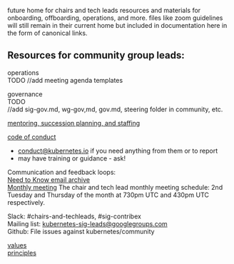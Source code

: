 future home for chairs and tech leads resources and materials for onboarding,
offboarding, operations, and more.
files like zoom guidelines will still remain in their current home but included
in documentation here in the form of canonical links.   

## Resources for community group leads:    

operations  
TODO
//add meeting agenda templates    

governance  
TODO  
//add sig-gov.md, wg-gov,md, gov.md, steering folder in community, etc.

[mentoring, succession planning, and staffing]    

[code of conduct]  
- conduct@kubernetes.io if you need anything from them or to report  
- may have training or guidance - ask!    

Communication and feedback loops:  
[Need to Know email archive]  
[Monthly meeting]
The chair and tech lead monthly meeting schedule: 2nd Tuesday and Thursday of the month at 730pm UTC and 430pm UTC respectively.

Slack: #chairs-and-techleads, #sig-contribex  
Mailing list: kubernetes-sig-leads@googlegroups.com  
Github: File issues against kubernetes/community  

[values]  
[principles]

[Need to Know email archive]: https://docs.google.com/document/d/1ivmV-ouim7YcTnmv21m0pP6prmj-FFZxcRBuWbT706c/edit
[Monthly meeting]: https://docs.google.com/document/d/1Jio9rEtYxlBbntF8mRGmj6Q1JAdzZ9fTDo3ru1HK_LI/edit
[values]: https://github.com/kubernetes/community/blob/master/values.md
[principles]: https://github.com/kubernetes/community/blob/master/governance.md#principles
[code of conduct]: https://github.com/kubernetes/community/tree/master/committee-code-of-conduct
[mentoring, succession planning, and staffing]: https://github.com/kubernetes/community/tree/master/mentoring
